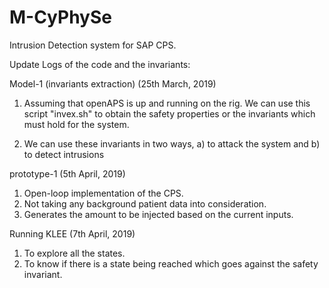 # M-CyPhySe
Intrusion Detection system for SAP CPS.


Update Logs of the code and the invariants:

Model-1 (invariants extraction) (25th March, 2019)

1) Assuming that openAPS is up and running on the rig. We can use this script "invex.sh" to obtain the safety properties or the invariants which must hold for the system.

2) We can use these invariants in two ways, a) to attack the system and b) to detect intrusions

prototype-1 (5th April, 2019)

1) Open-loop implementation of the CPS.
2) Not taking any background patient data into consideration.
3) Generates the amount to be injected based on the current inputs.


Running KLEE (7th April, 2019)

1) To explore all the states.
2) To know if there is a state  being reached which goes against the safety invariant.
